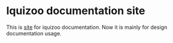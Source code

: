 # Iquizoo documentation site

This is [site](https://iquizoo.github.io/) for iquizoo documentation. Now it is mainly for design documentation usage.
